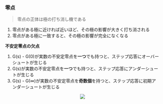 ### 零点
> 零点の正体は極の打ち消し機である

1. 零点がある極に近ければ近いほど、その極の影響が大きく打ち消される
2. 零点がある極に一致すると、その極の影響が完全になくなる

**不安定零点の欠点**

1. G(s) - G(0)が実数の不安定零点を**一つ**でも持つと、ステップ応答にオーバーシュートが生じる
2. G(s)が実数の不安定零点を**一つ**でも持つと、ステップ応答にアンダーシュートが生じる
3. G(s) - G(∞)が実数の不安定零点を**奇数個**を持つと、ステップ応答に初期アンダーシュートが生じる

<p align="center">
    <img src="https://controlabo.com/wp-content/uploads/2022/09/overshoot_undershoot.png"/>
</p>

